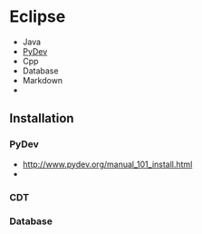# Eclipse

- Java
- [PyDev](#pydev)
- Cpp
- Database
- Markdown
- 

## Installation

### PyDev

- http://www.pydev.org/manual_101_install.html
- 

### CDT



### Database



###


